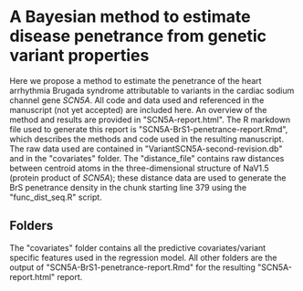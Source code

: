 # A Bayesian method to estimate disease penetrance from genetic variant properties
Here we propose a method to estimate the penetrance of the heart arrhythmia Brugada syndrome attributable to variants in the cardiac sodium channel gene *SCN5A*. All code and data used and referenced in the manuscript (not yet accepted) are included here. An overview of the method and results are provided in "SCN5A-report.html". The R markdown file used to generate this report is "SCN5A-BrS1-penetrance-report.Rmd", which describes the methods and code used in the resulting manuscript. The raw data used are contained in "VariantSCN5A-second-revision.db" and in the "covariates" folder. The "distance_file" contains raw distances between centroid atoms in the three-dimensional structure of NaV1.5 (protein product of *SCN5A*); these distance data are used to generate the BrS penetrance density in the chunk starting line 379 using the "func_dist_seq.R" script.  

## Folders
The "covariates" folder contains all the predictive covariates/variant specific features used in the regression model. All other folders are the output of "SCN5A-BrS1-penetrance-report.Rmd" for the resulting "SCN5A-report.html" report.
